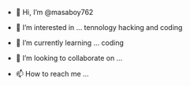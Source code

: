 - 👋 Hi, I’m @masaboy762
- 👀 I’m interested in ... tennology hacking and coding 

- 🌱 I’m currently learning ... coding
- 💞️ I’m looking to collaborate on ...
- 📫 How to reach me ...

<!---
masaboy762/masaboy762 is a ✨ special ✨ repository because its `README.md` (this file) appears on your GitHub profile.
You can click the Preview link to take a look at your changes.
--->
